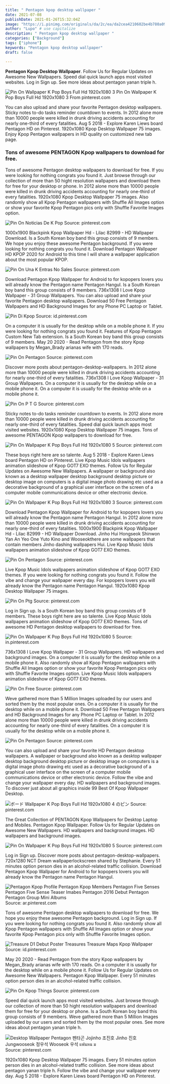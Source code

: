 ```yaml
---
title: " Pentagon kpop desktop wallpaper "
date: 2021-07-08
publishDate: 2021-01-26T15:32:04Z
image: "https://i.pinimg.com/originals/da/2c/ea/da2cea4210602be4b780a09a7146aa5c.jpg"
author: "Lupo" # use capitalize
description: " Pentagon kpop desktop wallpaper "
categories: ["Background"]
tags: ["iphone"]
keywords: "Pentagon kpop desktop wallpaper"
draft: false

---
```



**Pentagon Kpop Desktop Wallpaper**. Follow Us for Regular Updates on Awesome New Wallpapers. Speed dial quick launch apps most visited websites. Log in Sign up. See more ideas about pentagon yanan triple h.

![Pin On Wallpaper K Pop Boys Full Hd 1920x1080 3](https://i.pinimg.com/originals/54/a1/1e/54a11e53f99712aa1069cd4dc34091d4.jpg "Pin On Wallpaper K Pop Boys Full Hd 1920x1080 3")
Pin On Wallpaper K Pop Boys Full Hd 1920x1080 3 From pinterest.com


You can also upload and share your favorite Pentagon desktop wallpapers. Sticky notes to-do tasks reminder countdown to events. In 2012 alone more than 10000 people were killed in drunk driving accidents accounting for nearly one-third of every fatalities. Aug 5 2018 - Explore Karen Liews board Pentagon HD on Pinterest. 1920x1080 Kpop Desktop Wallpaper 75 images. Enjoy Kpop Pentagon wallpapers in HD quality on customized new tab page.

### Tons of awesome PENTAGON Kpop wallpapers to download for free.

Tons of awesome Pentagon desktop wallpapers to download for free. If you were looking for nothing congrats you found it. Just browse through our collection of more than 50 hight resolution wallpapers and download them for free for your desktop or phone. In 2012 alone more than 10000 people were killed in drunk driving accidents accounting for nearly one-third of every fatalities. 1920x1080 Kpop Desktop Wallpaper 75 images. Also randomly show all Kpop Pentagon wallpapers with Shuffle All Images option or show your favorite Kpop Pentagon pics only with Shuffle Favorite Images option.


![Pin On Noticias De K Pop](https://i.pinimg.com/originals/24/96/d8/2496d8f96bac656e74d444b0751a5174.jpg "Pin On Noticias De K Pop")
Source: pinterest.com

1000x1900 Blackpink Kpop Wallpaper Hd - Lilac 82999 - HD Wallpaper Download. Is a South Korean boy band this group consists of 9 members. We hope you enjoy these awesome Pentagon background. If you were looking for nothing congrats you found it. Download Pentagon Wallpaper HD KPOP 2020 for Android to this time I will share a wallpaper application about the most popular KPOP.

![Pin On Una K Entras No Sales](https://i.pinimg.com/474x/78/0a/a3/780aa383b6249f79abca1eb416e6e3d7.jpg "Pin On Una K Entras No Sales")
Source: pinterest.com

Download Pentagon Kpop Wallpaper for Android to for kopopers lovers you will already know the Pentagon name Pentagon Hangul. Is a South Korean boy band this group consists of 9 members. 736x1308 I Love Kpop Wallpaper - 31 Group Wallpapers. You can also upload and share your favorite Pentagon desktop wallpapers. Download 50 Free Pentagon Wallpapers and HD Background Images for any Phone PC Laptop or Tablet.

![Pin Di Kpop](https://i.pinimg.com/474x/97/da/c0/97dac092d941b1d3dfa95941e0e63843.jpg "Pin Di Kpop")
Source: id.pinterest.com

On a computer it is usually for the desktop while on a mobile phone it. If you were looking for nothing congrats you found it. Features of Kpop Pentagon Custom New Tab extension. Is a South Korean boy band this group consists of 9 members. May 20 2020 - Read Pentagon from the story Kpop wallpapers by Megan_Brady arianas wife with 170 reads.

![Pin On Pentagon](https://i.pinimg.com/originals/f3/96/bb/f396bb4ab3431345db1bf62042ca96c8.jpg "Pin On Pentagon")
Source: pinterest.com

Discover more posts about pentagon-desktop-wallpapers. In 2012 alone more than 10000 people were killed in drunk driving accidents accounting for nearly one-third of every fatalities. 736x1308 I Love Kpop Wallpaper - 31 Group Wallpapers. On a computer it is usually for the desktop while on a mobile phone it. On a computer it is usually for the desktop while on a mobile phone it.

![Pin On P T G](https://i.pinimg.com/originals/78/50/ec/7850ec60557cae0b567e112db92adeb9.jpg "Pin On P T G")
Source: pinterest.com

Sticky notes to-do tasks reminder countdown to events. In 2012 alone more than 10000 people were killed in drunk driving accidents accounting for nearly one-third of every fatalities. Speed dial quick launch apps most visited websites. 1920x1080 Kpop Desktop Wallpaper 75 images. Tons of awesome PENTAGON Kpop wallpapers to download for free.

![Pin On Wallpaper K Pop Boys Full Hd 1920x1080 5](https://i.pinimg.com/474x/eb/a7/a6/eba7a6d50c8c9527a4bf509ddf6cef31.jpg "Pin On Wallpaper K Pop Boys Full Hd 1920x1080 5")
Source: pinterest.com

These boys right here are so talente. Aug 5 2018 - Explore Karen Liews board Pentagon HD on Pinterest. Live Kpop Music Idols wallpapers animation slideshow of Kpop GOT7 EXO themes. Follow Us for Regular Updates on Awesome New Wallpapers. A wallpaper or background also known as a desktop wallpaper desktop background desktop picture or desktop image on computers is a digital image photo drawing etc used as a decorative background of a graphical user interface on the screen of a computer mobile communications device or other electronic device.

![Pin On Wallpaper K Pop Boys Full Hd 1920x1080 3](https://i.pinimg.com/originals/54/a1/1e/54a11e53f99712aa1069cd4dc34091d4.jpg "Pin On Wallpaper K Pop Boys Full Hd 1920x1080 3")
Source: pinterest.com

Download Pentagon Kpop Wallpaper for Android to for kopopers lovers you will already know the Pentagon name Pentagon Hangul. In 2012 alone more than 10000 people were killed in drunk driving accidents accounting for nearly one-third of every fatalities. 1000x1900 Blackpink Kpop Wallpaper Hd - Lilac 82999 - HD Wallpaper Download. Jinho Hui Hongseok Shinwon Yan An Yeo One Yuto Kino and Wooseokthere are some wallpapers that contain members Jinho dashing wallpapers Hui. Live Kpop Music Idols wallpapers animation slideshow of Kpop GOT7 EXO themes.

![Pin On Pentagon](https://i.pinimg.com/originals/5b/c2/a9/5bc2a9bb89a57af8bf861b42a7965100.jpg "Pin On Pentagon")
Source: pinterest.com

Live Kpop Music Idols wallpapers animation slideshow of Kpop GOT7 EXO themes. If you were looking for nothing congrats you found it. Follow the vibe and change your wallpaper every day. For kopopers lovers you will already know the Pentagon name Pentagon Hangul. 1920x1080 Kpop Desktop Wallpaper 75 images.

![Pin On Ptg](https://i.pinimg.com/originals/8a/ef/4d/8aef4d39a54a0df3d21c35c95b599016.jpg "Pin On Ptg")
Source: pinterest.com

Log in Sign up. Is a South Korean boy band this group consists of 9 members. These boys right here are so talente. Live Kpop Music Idols wallpapers animation slideshow of Kpop GOT7 EXO themes. Tons of awesome HD Pentagon desktop wallpapers to download for free.

![Pin On Wallpaper K Pop Boys Full Hd 1920x1080 5](https://i.pinimg.com/originals/f1/4e/4c/f14e4c1d5687181716b6772d86d161c3.jpg "Pin On Wallpaper K Pop Boys Full Hd 1920x1080 5")
Source: in.pinterest.com

736x1308 I Love Kpop Wallpaper - 31 Group Wallpapers. HD wallpapers and background images. On a computer it is usually for the desktop while on a mobile phone it. Also randomly show all Kpop Pentagon wallpapers with Shuffle All Images option or show your favorite Kpop Pentagon pics only with Shuffle Favorite Images option. Live Kpop Music Idols wallpapers animation slideshow of Kpop GOT7 EXO themes.

![Pin On Free](https://i.pinimg.com/originals/dc/ff/68/dcff686aabcb3114306ea332c60eca42.jpg "Pin On Free")
Source: pinterest.com

Weve gathered more than 5 Million Images uploaded by our users and sorted them by the most popular ones. On a computer it is usually for the desktop while on a mobile phone it. Download 50 Free Pentagon Wallpapers and HD Background Images for any Phone PC Laptop or Tablet. In 2012 alone more than 10000 people were killed in drunk driving accidents accounting for nearly one-third of every fatalities. On a computer it is usually for the desktop while on a mobile phone it.

![Pin On Pentagon](https://i.pinimg.com/originals/50/1a/9b/501a9bf4547ff872435821f2ada5532a.jpg "Pin On Pentagon")
Source: pinterest.com

You can also upload and share your favorite HD Pentagon desktop wallpapers. A wallpaper or background also known as a desktop wallpaper desktop background desktop picture or desktop image on computers is a digital image photo drawing etc used as a decorative background of a graphical user interface on the screen of a computer mobile communications device or other electronic device. Follow the vibe and change your wallpaper every day. HD wallpapers and background images. To discover just about all graphics inside 99 Best Of Kpop Wallpaper Desktop.

![ボード Wallpaper K Pop Boys Full Hd 1920x1080 4 のピン](https://i.pinimg.com/originals/35/e3/9c/35e39c0e8c40afc5aad6bf2d94921d21.jpg "ボード Wallpaper K Pop Boys Full Hd 1920x1080 4 のピン")
Source: pinterest.com

The Great Collection of PENTAGON Kpop Wallpapers for Desktop Laptop and Mobiles. Pentagon Kpop Wallpaper. Follow Us for Regular Updates on Awesome New Wallpapers. HD wallpapers and background images. HD wallpapers and background images.

![Pin On Wallpaper K Pop Boys Full Hd 1920x1080 5](https://i.pinimg.com/originals/77/d0/f3/77d0f3e20de9f796fbd0ba149e8665b2.jpg "Pin On Wallpaper K Pop Boys Full Hd 1920x1080 5")
Source: pinterest.com

Log in Sign up. Discover more posts about pentagon-desktop-wallpapers. 720x1280 NCT Dream wallpaperlockscreen shared by Stephanie. Every 51 minutes option person dies in an alcohol-related traffic collision. Download Pentagon Kpop Wallpaper for Android to for kopopers lovers you will already know the Pentagon name Pentagon Hangul.

![Pentagon Kpop Profile Pentagon Kpop Members Pentagon Five Senses Pentagon Five Sense Teaser Imabes Pentagon 2016 Debut Pentagon Pentagon Group Mini Albums](https://i.pinimg.com/originals/d7/db/9f/d7db9f4cf7ef8ec3078dd202f241009c.jpg "Pentagon Kpop Profile Pentagon Kpop Members Pentagon Five Senses Pentagon Five Sense Teaser Imabes Pentagon 2016 Debut Pentagon Pentagon Group Mini Albums")
Source: ar.pinterest.com

Tons of awesome Pentagon desktop wallpapers to download for free. We hope you enjoy these awesome Pentagon background. Log in Sign up. If you were looking for nothing congrats you found it. Also randomly show all Kpop Pentagon wallpapers with Shuffle All Images option or show your favorite Kpop Pentagon pics only with Shuffle Favorite Images option.

![Treasure D1 Debut Poster Treasures Treasure Maps Kpop Wallpaper](https://i.pinimg.com/originals/77/33/db/7733dbe9db10cf136a27dea10c77bbfb.jpg "Treasure D1 Debut Poster Treasures Treasure Maps Kpop Wallpaper")
Source: id.pinterest.com

May 20 2020 - Read Pentagon from the story Kpop wallpapers by Megan_Brady arianas wife with 170 reads. On a computer it is usually for the desktop while on a mobile phone it. Follow Us for Regular Updates on Awesome New Wallpapers. Pentagon Kpop Wallpaper. Every 51 minutes option person dies in an alcohol-related traffic collision.

![Pin On Kpop Things](https://i.pinimg.com/736x/a9/a6/71/a9a671912867e5481c36812579830323.jpg "Pin On Kpop Things")
Source: pinterest.com

Speed dial quick launch apps most visited websites. Just browse through our collection of more than 50 hight resolution wallpapers and download them for free for your desktop or phone. Is a South Korean boy band this group consists of 9 members. Weve gathered more than 5 Million Images uploaded by our users and sorted them by the most popular ones. See more ideas about pentagon yanan triple h.

![Desktop Wallpaper Pentagon 펜타곤 Jojinho 조진호 Jinho 진호 Jungwooseok 정우석 Wooseok 우석 แฟนหน ม](https://i.pinimg.com/originals/da/2c/ea/da2cea4210602be4b780a09a7146aa5c.jpg "Desktop Wallpaper Pentagon 펜타곤 Jojinho 조진호 Jinho 진호 Jungwooseok 정우석 Wooseok 우석 แฟนหน ม")
Source: pinterest.com

1920x1080 Kpop Desktop Wallpaper 75 images. Every 51 minutes option person dies in an alcohol-related traffic collision. See more ideas about pentagon yanan triple h. Follow the vibe and change your wallpaper every day. Aug 5 2018 - Explore Karen Liews board Pentagon HD on Pinterest.


